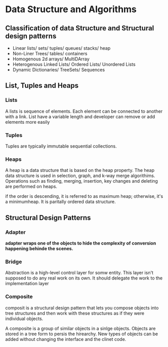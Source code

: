 # Data Structure and Algorithms

## Classification of data Structure and Structural design patterns

- Linear
  lists/ sets/ tuples/ queues/ stacks/ heap
- Non-Liner
  Trees/ tables/ containers
- Homogenous
  2d arrays/ MultiDArray
- Heterogenous
  Linked Lists/ Ordered Lists/ Unordered Lists
- Dynamic
  Dictionaries/ TreeSets/ Sequences

## List, Tuples and Heaps

### Lists

A lists is sequence of elements.
Each element can be connected to another with a link.
List have a variable length and developer can remove or add elements more easily

### Tuples

Tuples are typically immutable sequential collections.

### Heaps

A heap is a data structure that is based on the heap property.
The heap data structure is used in selection, graph, and k-way merge algorithims.
Operations such as finding, merging, insertion, key changes and deleting are performed on heaps.

if the order is descending, it is referred to as maximum heap; otherwise, it's a minimumheap.
It is paritally ordered data structure.

## Structural Design Patterns

### Adapter

**adapter wraps one of the objects to hide the complexity of conversion happening behinde the scenes.**

### Bridge

Abstraction is a high-level control layer for somw entity. This layer isn't supposed to do any real work on its own. It should delegate the work to the implementation layer

### Composite

composit is a structural design pattern that lets you compose objects into tree structures and then work with these structures as if they were individual objects.

A composite is a group of similar objects in a sinlge objects. Objects are stored in a tree form to persis the hirearchy. New types of objects can be added without changing the interface and the clinet code.
